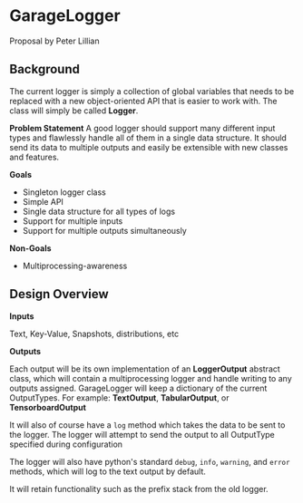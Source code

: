 # GarageLogger
Proposal by Peter Lillian

## Background

The current logger is simply a collection of global variables that needs to be replaced with a new object-oriented API that is easier to work with. The class will simply be called **Logger**.

**Problem Statement**
A good logger should support many different input types and flawlessly handle all of them in a single data structure. It should send its data to multiple outputs and easily be extensible with new classes and features.

**Goals**
- Singleton logger class
- Simple API
- Single data structure for all types of logs
- Support for multiple inputs
- Support for multiple outputs simultaneously

**Non-Goals**
- Multiprocessing-awareness

## Design Overview

**Inputs**

Text, Key-Value, Snapshots, distributions, etc

**Outputs**

Each output will be its own implementation of an **LoggerOutput** abstract class, which will contain a multiprocessing logger and handle writing to any outputs assigned. GarageLogger will keep a dictionary of the current OutputTypes. For example: **TextOutput**, **TabularOutput**, or **TensorboardOutput**

It will also of course have a `log` method which takes the data to be sent to the logger. The logger will attempt to send the output to all OutputType specified during configuration

The logger will also have python's standard `debug`, `info`, `warning`, and `error` methods, which will log to the text output by default.

It will retain functionality such as the prefix stack from the old logger.

